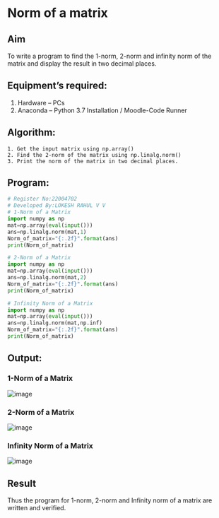 # Norm of a matrix
## Aim
To write a program to find the 1-norm, 2-norm and infinity norm of the matrix and display the result in two decimal places.
## Equipment’s required:
1.	Hardware – PCs
2.	Anaconda – Python 3.7 Installation / Moodle-Code Runner
## Algorithm:
	1. Get the input matrix using np.array()   
    2. Find the 2-norm of the matrix using np.linalg.norm()
	3. Print the norm of the matrix in two decimal places.
## Program:
```Python
# Register No:22004702
# Developed By:LOKESH RAHUL V V 
# 1-Norm of a Matrix
import numpy as np
mat=np.array(eval(input()))
ans=np.linalg.norm(mat,1)
Norm_of_matrix="{:.2f}".format(ans)
print(Norm_of_matrix)

# 2-Norm of a Matrix
import numpy as np
mat=np.array(eval(input()))
ans=np.linalg.norm(mat,2)
Norm_of_matrix="{:.2f}".format(ans)
print(Norm_of_matrix)

# Infinity Norm of a Matrix
import numpy as np
mat=np.array(eval(input()))
ans=np.linalg.norm(mat,np.inf)
Norm_of_matrix="{:.2f}".format(ans)
print(Norm_of_matrix)

```
## Output:
### 1-Norm of a Matrix
![image](https://user-images.githubusercontent.com/118423842/213350977-b0244c15-b039-4462-ad28-a811c05785a7.png)

### 2-Norm of a Matrix
![image](https://user-images.githubusercontent.com/118423842/213351037-1e9a2aca-cdb1-412b-a726-1612f8dc45ca.png)

### Infinity Norm of a Matrix
![image](https://user-images.githubusercontent.com/118423842/213351064-b26ac91c-4ec5-4fdc-819c-37656e311459.png)

## Result
Thus the program for 1-norm, 2-norm and Infinity norm of a matrix are written and verified.

